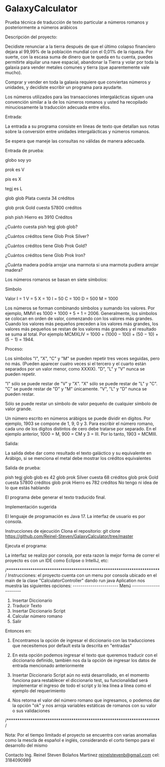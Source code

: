 # GalaxyCalculator

Prueba técnica de traducción de texto particular a números romanos y posteriormente a números arábicos

Descripción del proyecto:

Decidiste renunciar a la tierra después de que el último colapso financiero dejara al 99,99% de la población mundial con el 0,01% de la riqueza. Por suerte, con la escasa suma de dinero que te queda en tu cuenta, puedes permitirte alquilar una nave espacial, abandonar la Tierra y volar por toda la galaxia para vender metales comunes y tierra (que aparentemente vale mucho).

Comprar y vender en toda la galaxia requiere que conviertas números y unidades, y decidiste escribir un programa para ayudarte.

Los números utilizados para las transacciones intergalácticas siguen una convención similar a la de los números romanos y usted ha recopilado minuciosamente la traducción adecuada entre ellos.

Entrada:

La entrada a su programa consiste en líneas de texto que detallan sus notas sobre la conversión entre unidades intergalácticas y números romanos.

Se espera que maneje las consultas no válidas de manera adecuada.

Entrada de prueba:

globo soy yo

prok es V

pis es X

tegj es L

glob glob Plata cuesta 34 créditos

glob prok Gold cuesta 57800 créditos

pish pish Hierro es 3910 Créditos

¿Cuánto cuesta pish tegj glob glob?

¿Cuántos créditos tiene Glob Prok Silver?

¿Cuántos créditos tiene Glob Prok Gold?

¿Cuántos créditos tiene Glob Prok Iron?

¿Cuánta madera podría arrojar una marmota si una marmota pudiera arrojar madera?

Los números romanos se basan en siete símbolos:

Símbolo

Valor
I = 1
V = 5
X = 10
l = 50
C = 100
D = 500
M = 1000

Los números se forman combinando símbolos y sumando los valores. Por ejemplo, MMVI es 1000 + 1000 + 5 + 1 = 2006. Generalmente, los símbolos se colocan en orden de valor, comenzando con los valores más grandes. Cuando los valores más pequeños preceden a los valores más grandes, los valores más pequeños se restan de los valores más grandes y el resultado se suma al total. Por ejemplo MCMXLIV = 1000 + (1000 − 100) + (50 − 10) + (5 − 1) = 1944.


Proceso:

Los símbolos "I", "X", "C" y "M" se pueden repetir tres veces seguidas, pero no más. (Pueden aparecer cuatro veces si el tercero y el cuarto están separados por un valor menor, como XXXIX). "D", "L" y "V" nunca se pueden repetir.

"I" sólo se puede restar de "V" y "X". "X" sólo se puede restar de "L" y "C". "C" se puede restar de "D" y "M" únicamente. "V", "L" y "D" nunca se pueden restar.

Sólo se puede restar un símbolo de valor pequeño de cualquier símbolo de valor grande.

Un número escrito en números arábigos se puede dividir en dígitos. Por ejemplo, 1903 se compone de 1, 9, 0 y 3. Para escribir el número romano, cada uno de los dígitos distintos de cero debe tratarse por separado. En el ejemplo anterior, 1000 = M, 900 = CM y 3 = III. Por lo tanto, 1903 = MCMIII.


Salida:

La salida debe dar como resultado el texto galáctico y su equivalente en Arábigo, si se menciona el metal debe mostrar los créditos equivalentes

Salida de prueba:

pish tegj glob glob es 42
glob prok Silver cuesta 68 créditos
glob prok Gold cuesta 57800 créditos
glob prok Hierro es 782 créditos
No tengo ni idea de lo que estás hablando

El programa debe generar el texto traducido final.


Implementación sugerida


El lenguaje de programación es Java 17.
La interfaz de usuario es por consola.

Instrucciones de ejecución
Clona el repositorio:
git clone https://github.com/Reinel-Steven/GalaxyCalculator/tree/master


Ejecuta el programa:

La interfaz se realizo por consola, por esta razon la mejor forma de correr el proyecto es con un IDE como Eclipse o IntelliJ, etc:

/***********************************************************************/
Instrucciones:
	el proyecto cuenta con un menu por consola ubicado en el main de la clase "CalculatorController" dando run java Aplication nos muestra las siguientes opciones:
		----------------------- Menú ----------------------
1. Insertar Diccionario
2. Traducir Texto
3. Insertar Diccionario Script
4. Calcular número romano
5. Salir

Entonces en: 
1. Encontramos la opción de ingresar el diccionario con las traducciones que necesitemos por default  esta la descrita en "entradas" 

2. En esta opción podemos ingresar el texto que queremos traducir con el diccionario definido, también nos da la opción de ingresar los datos de entrada mencionado anteriormente

3. Insertar Diccionario Script aún no está desarrollado, en el momento funciona para restablecer el diccionario test, su funcionalidad será implementar el ingreso de todo el script y lo lea línea a línea como el ejemplo del requerimiento

4. Nos retorna el valor del número romano que ingresamos, o podemos dar la opción "ok" y nos arroja variables estáticas de romanos con su valor o sus validaciones


/***********************************************************************/

Nota: Por el tiempo limitado el proyecto se encuentra con varias anomalías como la mescla de español e inglés, considerando el corto tiempo para el desarrollo del mismo  


Contacto
Ing. Reinel Steven Bolaños Martinez
reinelstevenb@gmail.com
cel: 3184090989
